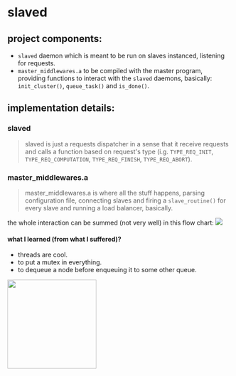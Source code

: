 # slaved  

## project components:
 - `slaved` daemon which is meant to be run on slaves instanced, listening for requests.
 - `master_middlewares.a` to be compiled with the master program, providing functions to interact with the `slaved` daemons, basically: `init_cluster()`, `queue_task()` and `is_done()`.

 ## implementation details:
 ### slaved
> slaved is just a requests dispatcher in a sense that it receive requests and calls a function based on request's type (i.g. `TYPE_REQ_INIT`, `TYPE_REQ_COMPUTATION`, `TYPE_REQ_FINISH`, `TYPE_REQ_ABORT`).
 ### master_middlewares.a
 > master_middlewares.a is where all the stuff happens, parsing configuration file, connecting slaves and firing a `slave_routine()` for every slave and running a load balancer, basically.
 
 the whole interaction can be summed (not very well) in this flow chart:
 ![](https://i.imgur.com/7gGhGew.png)
 #### what I learned (from what I suffered)?
 - threads are cool.
 - to put a mutex in everything.
 - to dequeue a node before enqueuing it to some other queue.
 
<img src="https://i.imgur.com/06GvAzp.png" width="200"/>
